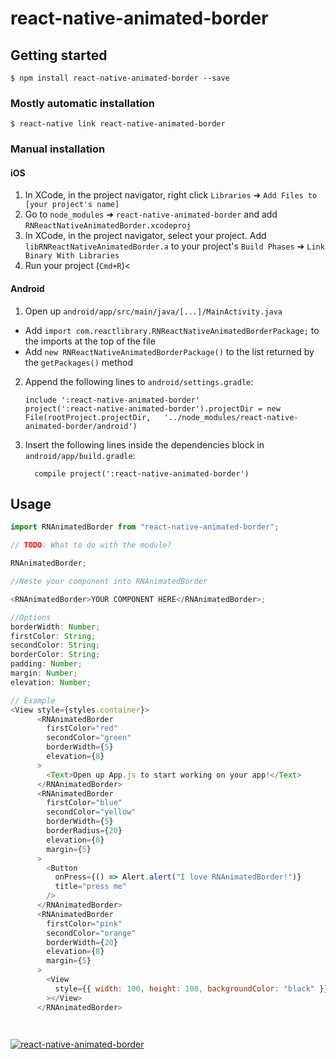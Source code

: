 # react-native-animated-border

## Getting started

`$ npm install react-native-animated-border --save`

### Mostly automatic installation

`$ react-native link react-native-animated-border`

### Manual installation

#### iOS

1. In XCode, in the project navigator, right click `Libraries` ➜ `Add Files to [your project's name]`
2. Go to `node_modules` ➜ `react-native-animated-border` and add `RNReactNativeAnimatedBorder.xcodeproj`
3. In XCode, in the project navigator, select your project. Add `libRNReactNativeAnimatedBorder.a` to your project's `Build Phases` ➜ `Link Binary With Libraries`
4. Run your project (`Cmd+R`)<

#### Android

1. Open up `android/app/src/main/java/[...]/MainActivity.java`

- Add `import com.reactlibrary.RNReactNativeAnimatedBorderPackage;` to the imports at the top of the file
- Add `new RNReactNativeAnimatedBorderPackage()` to the list returned by the `getPackages()` method

2. Append the following lines to `android/settings.gradle`:
   ```
   include ':react-native-animated-border'
   project(':react-native-animated-border').projectDir = new File(rootProject.projectDir, 	'../node_modules/react-native-animated-border/android')
   ```
3. Insert the following lines inside the dependencies block in `android/app/build.gradle`:
   ```
     compile project(':react-native-animated-border')
   ```

## Usage

```javascript
import RNAnimatedBorder from "react-native-animated-border";

// TODO: What to do with the module?

RNAnimatedBorder;

//Neste your component into RNAnimatedBorder

<RNAnimatedBorder>YOUR COMPONENT HERE</RNAnimatedBorder>;

//Options
borderWidth: Number;
firstColor: String;
secondColor: String;
borderColor: String;
padding: Number;
margin: Number;
elevation: Number;
```

```javascript
// Example
<View style={styles.container}>
      <RNAnimatedBorder
        firstColor="red"
        secondColor="green"
        borderWidth={5}
        elevation={8}
      >
        <Text>Open up App.js to start working on your app!</Text>
      </RNAnimatedBorder>
      <RNAnimatedBorder
        firstColor="blue"
        secondColor="yellow"
        borderWidth={5}
        borderRadius={20}
        elevation={8}
        margin={5}
      >
        <Button
          onPress={() => Alert.alert("I love RNAnimatedBorder!")}
          title="press me"
        />
      </RNAnimatedBorder>
      <RNAnimatedBorder
        firstColor="pink"
        secondColor="orange"
        borderWidth={20}
        elevation={8}
        margin={5}
      >
        <View
          style={{ width: 100, height: 100, backgroundColor: "black" }}
        ></View>
      </RNAnimatedBorder>




```

[![react-native-animated-border](https://img.youtube.com/vi/CmvB4crSgYc/0.jpg)](https://www.youtube.com/watch?v=CmvB4crSgYc)
